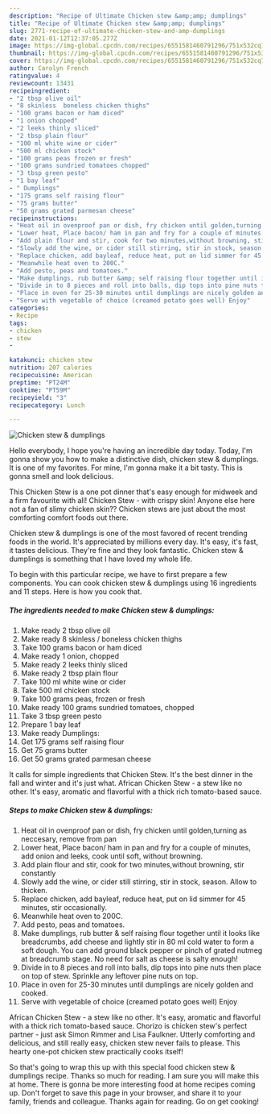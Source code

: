 ```yaml
---
description: "Recipe of Ultimate Chicken stew &amp;amp; dumplings"
title: "Recipe of Ultimate Chicken stew &amp;amp; dumplings"
slug: 2771-recipe-of-ultimate-chicken-stew-and-amp-dumplings
date: 2021-01-12T12:37:05.277Z
image: https://img-global.cpcdn.com/recipes/6551581460791296/751x532cq70/chicken-stew-dumplings-recipe-main-photo.jpg
thumbnail: https://img-global.cpcdn.com/recipes/6551581460791296/751x532cq70/chicken-stew-dumplings-recipe-main-photo.jpg
cover: https://img-global.cpcdn.com/recipes/6551581460791296/751x532cq70/chicken-stew-dumplings-recipe-main-photo.jpg
author: Carolyn French
ratingvalue: 4
reviewcount: 13431
recipeingredient:
- "2 tbsp olive oil"
- "8 skinless  boneless chicken thighs"
- "100 grams bacon or ham diced"
- "1 onion chopped"
- "2 leeks thinly sliced"
- "2 tbsp plain flour"
- "100 ml white wine or cider"
- "500 ml chicken stock"
- "100 grams peas frozen or fresh"
- "100 grams sundried tomatoes chopped"
- "3 tbsp green pesto"
- "1 bay leaf"
- " Dumplings"
- "175 grams self raising flour"
- "75 grams butter"
- "50 grams grated parmesan cheese"
recipeinstructions:
- "Heat oil in ovenproof pan or dish, fry chicken until golden,turning as neccesary, remove from pan"
- "Lower heat, Place bacon/ ham in pan and fry for a couple of minutes, add onion and leeks, cook until soft, without browning."
- "Add plain flour and stir, cook for two minutes,without browning, stir constantly"
- "Slowly add the wine, or cider still stirring, stir in stock, season. Allow to thicken."
- "Replace chicken, add bayleaf, reduce heat, put on lid simmer for 45 minutes, stir occasionally."
- "Meanwhile heat oven to 200C."
- "Add pesto, peas and tomatoes."
- "Make dumplings, rub butter &amp; self raising flour together until it looks like breadcrumbs, add cheese and lightly stir in 80 ml cold water to form a soft dough. You can add ground black pepper or pinch of grated nutmeg at breadcrumb stage. No need for salt as cheese is salty enough!"
- "Divide in to 8 pieces and roll into balls, dip tops into pine nuts then place on top of stew. Sprinkle any leftover pine nuts on top."
- "Place in oven for 25-30 minutes until dumplings are nicely golden and cooked."
- "Serve with vegetable of choice (creamed potato goes well) Enjoy"
categories:
- Recipe
tags:
- chicken
- stew
- 

katakunci: chicken stew  
nutrition: 207 calories
recipecuisine: American
preptime: "PT24M"
cooktime: "PT59M"
recipeyield: "3"
recipecategory: Lunch

---
```



![Chicken stew &amp; dumplings](https://img-global.cpcdn.com/recipes/6551581460791296/751x532cq70/chicken-stew-dumplings-recipe-main-photo.jpg)

Hello everybody, I hope you're having an incredible day today. Today, I'm gonna show you how to make a distinctive dish, chicken stew &amp; dumplings. It is one of my favorites. For mine, I'm gonna make it a bit tasty. This is gonna smell and look delicious.

This Chicken Stew is a one pot dinner that&#39;s easy enough for midweek and a firm favourite with all! Chicken Stew - with crispy skin! Anyone else here not a fan of slimy chicken skin?? Chicken stews are just about the most comforting comfort foods out there.

Chicken stew &amp; dumplings is one of the most favored of recent trending foods in the world. It's appreciated by millions every day. It's easy, it's fast, it tastes delicious. They're fine and they look fantastic. Chicken stew &amp; dumplings is something that I have loved my whole life.


To begin with this particular recipe, we have to first prepare a few components. You can cook chicken stew &amp; dumplings using 16 ingredients and 11 steps. Here is how you cook that.

<!--inarticleads1-->

##### The ingredients needed to make Chicken stew &amp; dumplings:

1. Make ready 2 tbsp olive oil
1. Make ready 8 skinless / boneless chicken thighs
1. Take 100 grams bacon or ham diced
1. Make ready 1 onion, chopped
1. Make ready 2 leeks thinly sliced
1. Make ready 2 tbsp plain flour
1. Take 100 ml white wine or cider
1. Take 500 ml chicken stock
1. Take 100 grams peas, frozen or fresh
1. Make ready 100 grams sundried tomatoes, chopped
1. Take 3 tbsp green pesto
1. Prepare 1 bay leaf
1. Make ready  Dumplings:
1. Get 175 grams self raising flour
1. Get 75 grams butter
1. Get 50 grams grated parmesan cheese


It calls for simple ingredients that Chicken Stew. It&#39;s the best dinner in the fall and winter and it&#39;s just what. African Chicken Stew - a stew like no other. It&#39;s easy, aromatic and flavorful with a thick rich tomato-based sauce. 

<!--inarticleads2-->

##### Steps to make Chicken stew &amp; dumplings:

1. Heat oil in ovenproof pan or dish, fry chicken until golden,turning as neccesary, remove from pan
1. Lower heat, Place bacon/ ham in pan and fry for a couple of minutes, add onion and leeks, cook until soft, without browning.
1. Add plain flour and stir, cook for two minutes,without browning, stir constantly
1. Slowly add the wine, or cider still stirring, stir in stock, season. Allow to thicken.
1. Replace chicken, add bayleaf, reduce heat, put on lid simmer for 45 minutes, stir occasionally.
1. Meanwhile heat oven to 200C.
1. Add pesto, peas and tomatoes.
1. Make dumplings, rub butter &amp; self raising flour together until it looks like breadcrumbs, add cheese and lightly stir in 80 ml cold water to form a soft dough. You can add ground black pepper or pinch of grated nutmeg at breadcrumb stage. No need for salt as cheese is salty enough!
1. Divide in to 8 pieces and roll into balls, dip tops into pine nuts then place on top of stew. Sprinkle any leftover pine nuts on top.
1. Place in oven for 25-30 minutes until dumplings are nicely golden and cooked.
1. Serve with vegetable of choice (creamed potato goes well) Enjoy


African Chicken Stew - a stew like no other. It&#39;s easy, aromatic and flavorful with a thick rich tomato-based sauce. Chorizo is chicken stew&#39;s perfect partner - just ask Simon Rimmer and Lisa Faulkner. Utterly comforting and delicious, and still really easy, chicken stew never fails to please. This hearty one-pot chicken stew practically cooks itself! 

So that's going to wrap this up with this special food chicken stew &amp; dumplings recipe. Thanks so much for reading. I am sure you will make this at home. There is gonna be more interesting food at home recipes coming up. Don't forget to save this page in your browser, and share it to your family, friends and colleague. Thanks again for reading. Go on get cooking!
